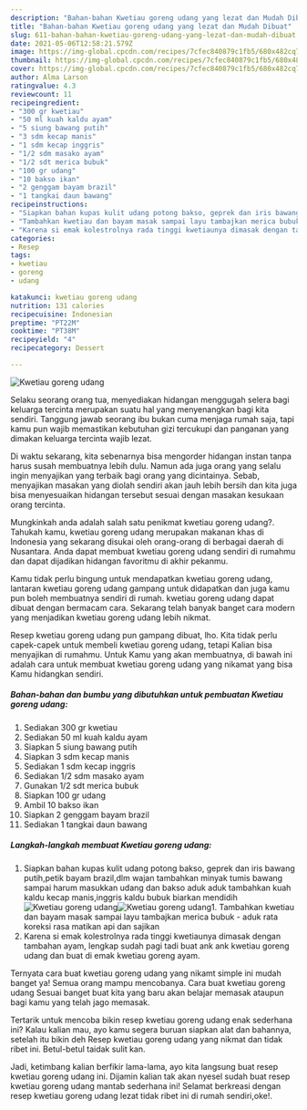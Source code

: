 ```yaml
---
description: "Bahan-bahan Kwetiau goreng udang yang lezat dan Mudah Dibuat"
title: "Bahan-bahan Kwetiau goreng udang yang lezat dan Mudah Dibuat"
slug: 611-bahan-bahan-kwetiau-goreng-udang-yang-lezat-dan-mudah-dibuat
date: 2021-05-06T12:58:21.579Z
image: https://img-global.cpcdn.com/recipes/7cfec840879c1fb5/680x482cq70/kwetiau-goreng-udang-foto-resep-utama.jpg
thumbnail: https://img-global.cpcdn.com/recipes/7cfec840879c1fb5/680x482cq70/kwetiau-goreng-udang-foto-resep-utama.jpg
cover: https://img-global.cpcdn.com/recipes/7cfec840879c1fb5/680x482cq70/kwetiau-goreng-udang-foto-resep-utama.jpg
author: Alma Larson
ratingvalue: 4.3
reviewcount: 11
recipeingredient:
- "300 gr kwetiau"
- "50 ml kuah kaldu ayam"
- "5 siung bawang putih"
- "3 sdm kecap manis"
- "1 sdm kecap inggris"
- "1/2 sdm masako ayam"
- "1/2 sdt merica bubuk"
- "100 gr udang"
- "10 bakso ikan"
- "2 genggam bayam brazil"
- "1 tangkai daun bawang"
recipeinstructions:
- "Siapkan bahan kupas kulit udang potong bakso, geprek dan iris bawang putih,petik bayam brazil,dlm wajan tambahkan minyak tumis bawang sampai harum masukkan udang dan bakso aduk aduk tambahkan kuah kaldu kecap manis,inggris kaldu bubuk biarkan mendidih"
- "Tambahkan kwetiau dan bayam masak sampai layu tambajkan merica bubuk aduk rata koreksi rasa matikan api dan sajikan"
- "Karena si emak kolestrolnya rada tinggi kwetiaunya dimasak dengan tambahan ayam, lengkap sudah pagi tadi buat ank ank kwetiau goreng udang dan buat di emak kwetiau goreng ayam."
categories:
- Resep
tags:
- kwetiau
- goreng
- udang

katakunci: kwetiau goreng udang 
nutrition: 131 calories
recipecuisine: Indonesian
preptime: "PT22M"
cooktime: "PT38M"
recipeyield: "4"
recipecategory: Dessert

---
```



![Kwetiau goreng udang](https://img-global.cpcdn.com/recipes/7cfec840879c1fb5/680x482cq70/kwetiau-goreng-udang-foto-resep-utama.jpg)

Selaku seorang orang tua, menyediakan hidangan menggugah selera bagi keluarga tercinta merupakan suatu hal yang menyenangkan bagi kita sendiri. Tanggung jawab seorang ibu bukan cuma menjaga rumah saja, tapi kamu pun wajib memastikan kebutuhan gizi tercukupi dan panganan yang dimakan keluarga tercinta wajib lezat.

Di waktu  sekarang, kita sebenarnya bisa mengorder hidangan instan tanpa harus susah membuatnya lebih dulu. Namun ada juga orang yang selalu ingin menyajikan yang terbaik bagi orang yang dicintainya. Sebab, menyajikan masakan yang diolah sendiri akan jauh lebih bersih dan kita juga bisa menyesuaikan hidangan tersebut sesuai dengan masakan kesukaan orang tercinta. 



Mungkinkah anda adalah salah satu penikmat kwetiau goreng udang?. Tahukah kamu, kwetiau goreng udang merupakan makanan khas di Indonesia yang sekarang disukai oleh orang-orang di berbagai daerah di Nusantara. Anda dapat membuat kwetiau goreng udang sendiri di rumahmu dan dapat dijadikan hidangan favoritmu di akhir pekanmu.

Kamu tidak perlu bingung untuk mendapatkan kwetiau goreng udang, lantaran kwetiau goreng udang gampang untuk didapatkan dan juga kamu pun boleh membuatnya sendiri di rumah. kwetiau goreng udang dapat dibuat dengan bermacam cara. Sekarang telah banyak banget cara modern yang menjadikan kwetiau goreng udang lebih nikmat.

Resep kwetiau goreng udang pun gampang dibuat, lho. Kita tidak perlu capek-capek untuk membeli kwetiau goreng udang, tetapi Kalian bisa menyajikan di rumahmu. Untuk Kamu yang akan membuatnya, di bawah ini adalah cara untuk membuat kwetiau goreng udang yang nikamat yang bisa Kamu hidangkan sendiri.

<!--inarticleads1-->

##### Bahan-bahan dan bumbu yang dibutuhkan untuk pembuatan Kwetiau goreng udang:

1. Sediakan 300 gr kwetiau
1. Sediakan 50 ml kuah kaldu ayam
1. Siapkan 5 siung bawang putih
1. Siapkan 3 sdm kecap manis
1. Sediakan 1 sdm kecap inggris
1. Sediakan 1/2 sdm masako ayam
1. Gunakan 1/2 sdt merica bubuk
1. Siapkan 100 gr udang
1. Ambil 10 bakso ikan
1. Siapkan 2 genggam bayam brazil
1. Sediakan 1 tangkai daun bawang




<!--inarticleads2-->

##### Langkah-langkah membuat Kwetiau goreng udang:

1. Siapkan bahan kupas kulit udang potong bakso, geprek dan iris bawang putih,petik bayam brazil,dlm wajan tambahkan minyak tumis bawang sampai harum masukkan udang dan bakso aduk aduk tambahkan kuah kaldu kecap manis,inggris kaldu bubuk biarkan mendidih
<img src="https://img-global.cpcdn.com/steps/785ff589a8fbcc9e/160x128cq70/kwetiau-goreng-udang-langkah-memasak-1-foto.jpg" alt="Kwetiau goreng udang"><img src="https://img-global.cpcdn.com/steps/5d4e906b32871394/160x128cq70/kwetiau-goreng-udang-langkah-memasak-1-foto.jpg" alt="Kwetiau goreng udang">1. Tambahkan kwetiau dan bayam masak sampai layu tambajkan merica bubuk - aduk rata koreksi rasa matikan api dan sajikan
1. Karena si emak kolestrolnya rada tinggi kwetiaunya dimasak dengan tambahan ayam, lengkap sudah pagi tadi buat ank ank kwetiau goreng udang dan buat di emak kwetiau goreng ayam.




Ternyata cara buat kwetiau goreng udang yang nikamt simple ini mudah banget ya! Semua orang mampu mencobanya. Cara buat kwetiau goreng udang Sesuai banget buat kita yang baru akan belajar memasak ataupun bagi kamu yang telah jago memasak.

Tertarik untuk mencoba bikin resep kwetiau goreng udang enak sederhana ini? Kalau kalian mau, ayo kamu segera buruan siapkan alat dan bahannya, setelah itu bikin deh Resep kwetiau goreng udang yang nikmat dan tidak ribet ini. Betul-betul taidak sulit kan. 

Jadi, ketimbang kalian berfikir lama-lama, ayo kita langsung buat resep kwetiau goreng udang ini. Dijamin kalian tak akan nyesel sudah buat resep kwetiau goreng udang mantab sederhana ini! Selamat berkreasi dengan resep kwetiau goreng udang lezat tidak ribet ini di rumah sendiri,oke!.

